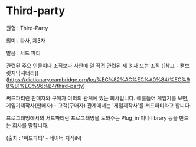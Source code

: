 # Third-party

원형 : Third-Party

의미  : 타사, 제3자

발음 : 서드 파티

관련된 주요 인물이나 조직보다 사안에 덜 직접 관련된 제 3 자 또는 조직
([참고 - 캠브릿지딕셔너리])(https://dictionary.cambridge.org/ko/%EC%82%AC%EC%A0%84/%EC%98%81%EC%96%B4/third-party)

써드파티란 판매자와 구매자 이외의 관계에 있는 회사입니다.
예를들어 게임기를 보면,
게임기제작사(판매자) - 고객(구매자) 관계에서는 '게임제작사'를 서드파티라고 합니다.

프로그래밍에서의 서드파티란 프로그래밍을 도와주는 Plug_in 이나 library 등을 만드는 회사를 말합니다.

(출처 : '써드파티' - 네이버 지식iN)


